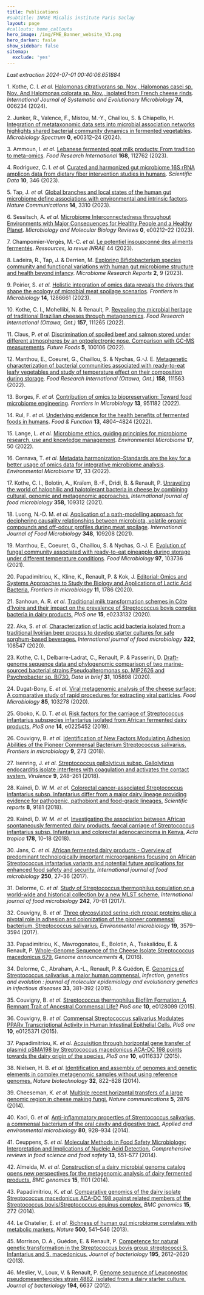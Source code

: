```yaml
---
title: Publications
#subtitle: INRAE Micalis institute Paris Saclay
layout: page
#callouts: home_callouts
hero_image: /img/FME_Banner_website_V3.png
hero_darken: fasle
show_sidebar: false
sitemap:
  exclude: 'yes'
---
```


*Last extraction 2024-07-01 00:40:06.651884*

<span class="csl-left-margin">1.
</span><span class="csl-right-inline">Kothe, C. I. *et al.* [Halomonas
citrativorans sp. Nov., Halomonas casei sp. Nov. And Halomonas colorata
sp. Nov., isolated from French cheese
rinds](https://doi.org/10.1099/ijsem.0.006234). *International Journal
of Systematic and Evolutionary Microbiology* **74**, 006234
(2024).</span>

<span class="csl-left-margin">2.
</span><span class="csl-right-inline">Junker, R., Valence, F., Mistou,
M.-Y., Chaillou, S. & Chiapello, H. [Integration of metataxonomic data
sets into microbial association networks highlights shared bacterial
community dynamics in fermented
vegetables](https://doi.org/10.1128/spectrum.00312-24). *Microbiology
Spectrum* **0**, e00312–24 (2024).</span>

<span class="csl-left-margin">3.
</span><span class="csl-right-inline">Ammoun, I. *et al.* [Lebanese
fermented goat milk products: From tradition to
meta-omics](https://doi.org/10.1016/j.foodres.2023.112762). *Food
Research International* **168**, 112762 (2023).</span>

<span class="csl-left-margin">4.
</span><span class="csl-right-inline">Rodriguez, C. I. *et al.* [Curated
and harmonized gut microbiome 16S <span class="nocase">rRNA</span>
amplicon data from dietary fiber intervention studies in
humans](https://doi.org/10.1038/s41597-023-02254-4). *Scientific Data*
**10**, 346 (2023).</span>

<span class="csl-left-margin">5.
</span><span class="csl-right-inline">Tap, J. *et al.* [Global branches
and local states of the human gut microbiome define associations with
environmental and intrinsic
factors](https://doi.org/10.1038/s41467-023-38558-7). *Nature
Communications* **14**, 3310 (2023).</span>

<span class="csl-left-margin">6.
</span><span class="csl-right-inline">Sessitsch, A. *et al.* [Microbiome
Interconnectedness throughout Environments with Major Consequences for
Healthy People and a Healthy
Planet](https://doi.org/10.1128/mmbr.00212-22). *Microbiology and
Molecular Biology Reviews* **0**, e00212–22 (2023).</span>

<span class="csl-left-margin">7.
</span><span class="csl-right-inline">Champomier-Vergès, M.-C. *et al.*
[Le potentiel insoupçonné des aliments
fermentés](https://hal.inrae.fr/hal-03958354). *Ressources, la revue
INRAE* 44 (2023).</span>

<span class="csl-left-margin">8.
</span><span class="csl-right-inline">Ladeira, R., Tap, J. & Derrien, M.
[Exploring Bifidobacterium species community and functional variations
with human gut microbiome structure and health beyond
infancy](https://doi.org/10.20517/mrr.2023.01). *Microbiome Research
Reports* **2**, 9 (2023).</span>

<span class="csl-left-margin">9.
</span><span class="csl-right-inline">Poirier, S. *et al.* [Holistic
integration of omics data reveals the drivers that shape the ecology of
microbial meat spoilage
scenarios](https://doi.org/10.3389/fmicb.2023.1286661). *Frontiers in
Microbiology* **14**, 1286661 (2023).</span>

<span class="csl-left-margin">10.
</span><span class="csl-right-inline">Kothe, C. I., Mohellibi, N. &
Renault, P. [Revealing the microbial heritage of traditional Brazilian
cheeses through
metagenomics](https://doi.org/10.1016/j.foodres.2022.111265). *Food
Research International (Ottawa, Ont.)* **157**, 111265 (2022).</span>

<span class="csl-left-margin">11.
</span><span class="csl-right-inline">Claus, P. *et al.* [Discrimination
of spoiled beef and salmon stored under different atmospheres by an
optoelectronic nose. Comparison with GC-MS
measurements](https://doi.org/10.1016/j.fufo.2021.100106). *Future
Foods* **5**, 100106 (2022).</span>

<span class="csl-left-margin">12.
</span><span class="csl-right-inline">Manthou, E., Coeuret, G.,
Chaillou, S. & Nychas, G.-J. E. [Metagenetic characterization of
bacterial communities associated with ready-to-eat leafy vegetables and
study of temperature effect on their composition during
storage](https://doi.org/10.1016/j.foodres.2022.111563). *Food Research
International (Ottawa, Ont.)* **158**, 111563 (2022).</span>

<span class="csl-left-margin">13.
</span><span class="csl-right-inline">Borges, F. *et al.* [Contribution
of omics to biopreservation: Toward food microbiome
engineering](https://doi.org/10.3389/fmicb.2022.951182). *Frontiers in
Microbiology* **13**, 951182 (2022).</span>

<span class="csl-left-margin">14.
</span><span class="csl-right-inline">Rul, F. *et al.* [Underlying
evidence for the health benefits of fermented foods in
humans](https://doi.org/10.1039/D1FO03989J). *Food & Function* **13**,
4804–4824 (2022).</span>

<span class="csl-left-margin">15.
</span><span class="csl-right-inline">Lange, L. *et al.* [Microbiome
ethics, guiding principles for microbiome research, use and knowledge
management](https://doi.org/10.1186/s40793-022-00444-y). *Environmental
Microbiome* **17**, 50 (2022).</span>

<span class="csl-left-margin">16.
</span><span class="csl-right-inline">Cernava, T. *et al.* [Metadata
harmonization–Standards are the key for a better usage of omics data for
integrative microbiome
analysis](https://doi.org/10.1186/s40793-022-00425-1). *Environmental
Microbiome* **17**, 33 (2022).</span>

<span class="csl-left-margin">17.
</span><span class="csl-right-inline">Kothe, C. I., Bolotin, A., Kraïem,
B.-F., Dridi, B. & Renault, P. [Unraveling the world of halophilic and
halotolerant bacteria in cheese by combining cultural, genomic and
metagenomic
approaches.](https://doi.org/10.1016/j.ijfoodmicro.2021.109312)
*International journal of food microbiology* **358**, 109312
(2021).</span>

<span class="csl-left-margin">18.
</span><span class="csl-right-inline">Luong, N.-D. M. *et al.*
[Application of a path-modelling approach for deciphering causality
relationships between microbiota, volatile organic compounds and
off-odour profiles during meat
spoilage](https://doi.org/10.1016/j.ijfoodmicro.2021.109208).
*International Journal of Food Microbiology* **348**, 109208
(2021).</span>

<span class="csl-left-margin">19.
</span><span class="csl-right-inline">Manthou, E., Coeuret, G.,
Chaillou, S. & Nychas, G.-J. E. [Evolution of fungal community
associated with ready-to-eat pineapple during storage under different
temperature conditions](https://doi.org/10.1016/j.fm.2021.103736). *Food
Microbiology* **97**, 103736 (2021).</span>

<span class="csl-left-margin">20.
</span><span class="csl-right-inline">Papadimitriou, K., Kline, K.,
Renault, P. & Kok, J. [Editorial: Omics and Systems Approaches to Study
the Biology and Applications of Lactic Acid
Bacteria.](https://doi.org/10.3389/fmicb.2020.01786) *Frontiers in
microbiology* **11**, 1786 (2020).</span>

<span class="csl-left-margin">21.
</span><span class="csl-right-inline">Sanhoun, A. R. *et al.*
[Traditional milk transformation schemes in Côte d’Ivoire and their
impact on the prevalence of Streptococcus bovis complex bacteria in
dairy products.](https://doi.org/10.1371/journal.pone.0233132) *PloS
one* **15**, e0233132 (2020).</span>

<span class="csl-left-margin">22.
</span><span class="csl-right-inline">Aka, S. *et al.* [Characterization
of lactic acid bacteria isolated from a traditional Ivoirian beer
process to develop starter cultures for safe sorghum-based
beverages.](https://doi.org/10.1016/j.ijfoodmicro.2020.108547)
*International journal of food microbiology* **322**, 108547
(2020).</span>

<span class="csl-left-margin">23.
</span><span class="csl-right-inline">Kothe, C. I., Delbarre-Ladrat, C.,
Renault, P. & Passerini, D. [Draft-genome sequence data and phylogenomic
comparison of two marine-sourced bacterial strains Pseudoalteromonas sp.
MIP2626 and Psychrobacter sp.
BI730.](https://doi.org/10.1016/j.dib.2020.105898) *Data in brief*
**31**, 105898 (2020).</span>

<span class="csl-left-margin">24.
</span><span class="csl-right-inline">Dugat-Bony, E. *et al.* [Viral
metagenomic analysis of the cheese surface: A comparative study of rapid
procedures for extracting viral
particles](https://doi.org/10.1016/j.fm.2019.103278). *Food
Microbiology* **85**, 103278 (2020).</span>

<span class="csl-left-margin">25.
</span><span class="csl-right-inline">Gboko, K. D. T. *et al.* [Risk
factors for the carriage of Streptococcus infantarius subspecies
infantarius isolated from African fermented dairy
products.](https://doi.org/10.1371/journal.pone.0225452) *PloS one*
**14**, e0225452 (2019).</span>

<span class="csl-left-margin">26.
</span><span class="csl-right-inline">Couvigny, B. *et al.*
[Identification of New Factors Modulating Adhesion Abilities of the
Pioneer Commensal Bacterium Streptococcus
salivarius.](https://doi.org/10.3389/fmicb.2018.00273) *Frontiers in
microbiology* **9**, 273 (2018).</span>

<span class="csl-left-margin">27.
</span><span class="csl-right-inline">Isenring, J. *et al.*
[Streptococcus gallolyticus subsp. Gallolyticus endocarditis isolate
interferes with coagulation and activates the contact
system.](https://doi.org/10.1080/21505594.2017.1393600) *Virulence*
**9**, 248–261 (2018).</span>

<span class="csl-left-margin">28.
</span><span class="csl-right-inline">Kaindi, D. W. M. *et al.*
[Colorectal cancer-associated Streptococcus infantarius subsp.
Infantarius differ from a major dairy lineage providing evidence for
pathogenic, pathobiont and food-grade
lineages.](https://doi.org/10.1038/s41598-018-27383-4) *Scientific
reports* **8**, 9181 (2018).</span>

<span class="csl-left-margin">29.
</span><span class="csl-right-inline">Kaindi, D. W. M. *et al.*
[Investigating the association between African spontaneously fermented
dairy products, faecal carriage of Streptococcus infantarius subsp.
Infantarius and colorectal adenocarcinoma in
Kenya.](https://doi.org/10.1016/j.actatropica.2017.10.018) *Acta
tropica* **178**, 10–18 (2018).</span>

<span class="csl-left-margin">30.
</span><span class="csl-right-inline">Jans, C. *et al.* [African
fermented dairy products - Overview of predominant technologically
important microorganisms focusing on African Streptococcus infantarius
variants and potential future applications for enhanced food safety and
security.](https://doi.org/10.1016/j.ijfoodmicro.2017.03.012)
*International journal of food microbiology* **250**, 27–36
(2017).</span>

<span class="csl-left-margin">31.
</span><span class="csl-right-inline">Delorme, C. *et al.* [Study of
Streptococcus thermophilus population on a world-wide and historical
collection by a new MLST
scheme.](https://doi.org/10.1016/j.ijfoodmicro.2016.11.016)
*International journal of food microbiology* **242**, 70–81
(2017).</span>

<span class="csl-left-margin">32.
</span><span class="csl-right-inline">Couvigny, B. *et al.* [Three
glycosylated serine-rich repeat proteins play a pivotal role in adhesion
and colonization of the pioneer commensal bacterium, Streptococcus
salivarius.](https://doi.org/10.1111/1462-2920.13853) *Environmental
microbiology* **19**, 3579–3594 (2017).</span>

<span class="csl-left-margin">33.
</span><span class="csl-right-inline">Papadimitriou, K., Mavrogonatou,
E., Bolotin, A., Tsakalidou, E. & Renault, P. [Whole-Genome Sequence of
the Cheese Isolate Streptococcus macedonicus
679.](https://doi.org/10.1128/genomeA.01025-16) *Genome announcements*
**4**, (2016).</span>

<span class="csl-left-margin">34.
</span><span class="csl-right-inline">Delorme, C., Abraham, A.-L.,
Renault, P. & Guédon, E. [Genomics of Streptococcus salivarius, a major
human commensal.](https://doi.org/10.1016/j.meegid.2014.10.001)
*Infection, genetics and evolution : journal of molecular epidemiology
and evolutionary genetics in infectious diseases* **33**, 381–392
(2015).</span>

<span class="csl-left-margin">35.
</span><span class="csl-right-inline">Couvigny, B. *et al.*
[Streptococcus thermophilus Biofilm Formation: A Remnant Trait of
Ancestral Commensal Life?](https://doi.org/10.1371/journal.pone.0128099)
*PloS one* **10**, e0128099 (2015).</span>

<span class="csl-left-margin">36.
</span><span class="csl-right-inline">Couvigny, B. *et al.* [Commensal
Streptococcus salivarius Modulates PPARγ Transcriptional Activity in
Human Intestinal Epithelial
Cells.](https://doi.org/10.1371/journal.pone.0125371) *PloS one* **10**,
e0125371 (2015).</span>

<span class="csl-left-margin">37.
</span><span class="csl-right-inline">Papadimitriou, K. *et al.*
[Acquisition through horizontal gene transfer of plasmid
<span class="nocase">pSMA198</span> by Streptococcus macedonicus ACA-DC
198 points towards the dairy origin of the
species.](https://doi.org/10.1371/journal.pone.0116337) *PloS one*
**10**, e0116337 (2015).</span>

<span class="csl-left-margin">38.
</span><span class="csl-right-inline">Nielsen, H. B. *et al.*
[Identification and assembly of genomes and genetic elements in complex
metagenomic samples without using reference
genomes.](https://doi.org/10.1038/nbt.2939) *Nature biotechnology*
**32**, 822–828 (2014).</span>

<span class="csl-left-margin">39.
</span><span class="csl-right-inline">Cheeseman, K. *et al.* [Multiple
recent horizontal transfers of a large genomic region in cheese making
fungi.](https://doi.org/10.1038/ncomms3876) *Nature communications*
**5**, 2876 (2014).</span>

<span class="csl-left-margin">40.
</span><span class="csl-right-inline">Kaci, G. *et al.*
[Anti-inflammatory properties of Streptococcus salivarius, a commensal
bacterium of the oral cavity and digestive
tract.](https://doi.org/10.1128/AEM.03133-13) *Applied and environmental
microbiology* **80**, 928–934 (2014).</span>

<span class="csl-left-margin">41.
</span><span class="csl-right-inline">Ceuppens, S. *et al.* [Molecular
Methods in Food Safety Microbiology: Interpretation and Implications of
Nucleic Acid Detection.](https://doi.org/10.1111/1541-4337.12072)
*Comprehensive reviews in food science and food safety* **13**, 551–577
(2014).</span>

<span class="csl-left-margin">42.
</span><span class="csl-right-inline">Almeida, M. *et al.* [Construction
of a dairy microbial genome catalog opens new perspectives for the
metagenomic analysis of dairy fermented
products.](https://doi.org/10.1186/1471-2164-15-1101) *BMC genomics*
**15**, 1101 (2014).</span>

<span class="csl-left-margin">43.
</span><span class="csl-right-inline">Papadimitriou, K. *et al.*
[Comparative genomics of the dairy isolate Streptococcus macedonicus
ACA-DC 198 against related members of the Streptococcus
bovis/Streptococcus equinus
complex.](https://doi.org/10.1186/1471-2164-15-272) *BMC genomics*
**15**, 272 (2014).</span>

<span class="csl-left-margin">44.
</span><span class="csl-right-inline">Le Chatelier, E. *et al.*
[Richness of human gut microbiome correlates with metabolic
markers.](https://doi.org/10.1038/nature12506) *Nature* **500**, 541–546
(2013).</span>

<span class="csl-left-margin">45.
</span><span class="csl-right-inline">Morrison, D. A., Guédon, E. &
Renault, P. [Competence for natural genetic transformation in the
Streptococcus bovis group streptococci S. Infantarius and S.
macedonicus.](https://doi.org/10.1128/JB.00230-13) *Journal of
bacteriology* **195**, 2612–2620 (2013).</span>

<span class="csl-left-margin">46.
</span><span class="csl-right-inline">Meslier, V., Loux, V. & Renault,
P. [Genome sequence of Leuconostoc pseudomesenteroides strain 4882,
isolated from a dairy starter
culture.](https://doi.org/10.1128/JB.01696-12) *Journal of bacteriology*
**194**, 6637 (2012).</span>
